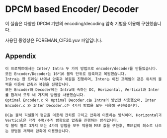 # DPCM based Encoder/ Decoder

이 실습은 다양한 DPCM 기반의 encoding/decoding 압축 기법을 이용해 구현했습니다. 

사용된 동영상은 FOREMAN_CIF30.yuv 파일입니다. 



## Appendix
    이 프로젝트에서는 Inter/ Intra 두 가지 방법으로 encoder/decoder를 만들었습니다. 
    모든 Encoder/Decoder는 16*16 블럭 단위로 압축하고 복원했습니다. 
    Intra는 한 프레임 내에서 압축과 복원을 진행하며, Inter는 이전 프레임의 같은 위치의 블럭을 이용해 압축과 복원을 진행합니다.
    모든 Encoder와 Decoder에는 Intra에 속하는 DC, Horizontal, Vertical과 Inter를 합쳐서 모두 네 가지의 방법을 사용했습니다.
    Optimal Encoder.c 와 Optimal Decoder.c는 Intra의 방법만 사용했으며, Inter Encoder.c 와 Inter Decoder.c는 4가지 방법을 모두 사용해 구현했습니다. 

    DC는 블럭 픽셀들의 평균을 이용해 잔차를 구하고 압축에 이용하는 방식이며, Horizontal과 Vertical은 각각 수평/수직 방향으로 압축을 진행하는 방식입니다. 
    각 블럭 별로 3가지 또는 4가지 방법을 모두 적용해 MSE 값을 구한후, MSE값이 최소로 나오는 방법을 채택해 압축에 이용했습니다. 
    
